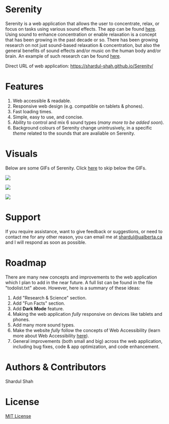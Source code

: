 # Serenity

Serenity is a web application that allows the user to concentrate, relax, or focus on tasks using various sound effects.
The app can be found [here](https://shardul-shah.github.io/Serenity/). Using sound to enhance concentration or enable relaxation is a concept that has been growing in the past decade or so. 
There has been growing research on not just sound-based relaxation & concentration, but also the general benefits of sound effects and/or music on the human body and/or brain. An example of such research can be found [here](https://link.springer.com/article/10.1007/s12038-013-9341-8). 

Direct URL of web application: https://shardul-shah.github.io/Serenity/


# Features
1. Web accessible & readable. 
2. Responsive web design (e.g. compatible on tablets & phones).
3. Fast loading times.
4. Simple, easy to use, and concise.
5. Ability to control and mix 6 sound types (*many more to be added soon*).
6. Background colours of Serenity change unintrusively, in a specific *theme* related to the sounds that are avaliable on Serenity.

# Visuals
Below are some GIFs of Serenity. Click [here](https://github.com/shardul-shah/Serenity#support) to skip below the GIFs.

![](gifs/features1.gif)

![](gifs/features2.gif)

![](gifs/features3.gif)

# Support
If you require assistance, want to give feedback or suggestions, or need to contact me for any other reason, you can email me at shardul@ualberta.ca and I will respond as soon as possible. 

# Roadmap
There are many new concepts and improvements to the web application which I plan to add in the near future. A full list can be found in the file "todolist.txt" above.
However, here is a summary of these ideas:

1. Add "Research & Science" section.
2. Add "Fun Facts" section.
3. Add **Dark Mode** feature.
4. Making the web application *fully* responsive on devices like tablets and phones.
5. Add many more sound types.
6. Make the website *fully* follow the concepts of Web Accessibility (learn more about Web Accessibility [here](https://www.w3.org/WAI/fundamentals/accessibility-intro/)).
7. General improvements (both small and big) across the web application, including bug fixes, code & app optimization, and code enhancement.

# Authors & Contributors
Shardul Shah

# License
[MIT License](https://choosealicense.com/licenses/mit/)


